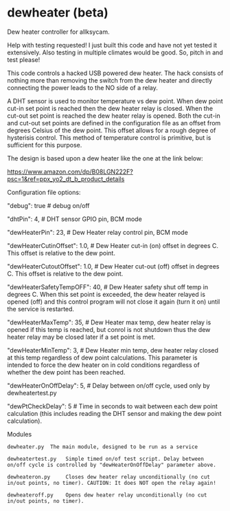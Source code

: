 # dewheater (beta)

Dew heater controller for allksycam.


Help with testing requested! I just built this code and have not yet tested it extensively. Also testing in multiple climates would be good. So, pitch in and test please!


This code controls a hacked USB powered dew heater. The hack consists of nothing more than removing the switch from the dew heater 
and directly connecting the power leads to the NO side of a relay.

A DHT sensor is used to monitor temperature vs dew point. When dew point cut-in set point is reached then the dew heater relay is closed.
When the cut-out set point is reached the dew heater relay is opened. Both the cut-in and cut-out set points are defined in the configuration file as
an offset from degrees Celsius of the dew point. This offset allows for a rough degree of hysterisis control. This method of temperature control is primitive, but is sufficient for this purpose.

The design is based upon a dew heater like the one at the link below:

   https://www.amazon.com/dp/B08LGN222F?psc=1&ref=ppx_yo2_dt_b_product_details
   
Configuration file options:


  "debug": true                        # debug on/off
  
  "dhtPin": 4,                         # DHT sensor GPIO pin, BCM mode
  
  "dewHeaterPin": 23,                  # Dew Heater relay control pin, BCM mode
  
  "dewHeaterCutinOffset": 1.0,         # Dew Heater cut-in (on) offset in degrees C. This offset is relative to the dew point. 
  
  "dewHeaterCutoutOffset": 1.0,        # Dew Heater cut-out (off) offset in degrees C. This offset is relative to the dew point.
  
  "dewHeaterSafetyTempOFF": 40,        # Dew Heater safety shut off temp in degrees C. When this set point is exceeded, the dew heater relayed is opened (off) and this control
					 program will not close it again (turn it on) until the service is restarted. 
  
  "dewHeaterMaxTemp": 35,              # Dew Heater max temp, dew heater relay is opened if this temp is reached, but conrol is not shutdown thus the dew heater relay may be 						closed later if a set point is met. 
  
  "dewHeaterMinTemp": 3,               # Dew Heater min temp, dew heater relay closed at this temp regardless of dew point calculations. This parameter is intended to force
                                        the dew heater on in cold conditions regardless of whether the dew point has been reached. 
				       
  "dewHeaterOnOffDelay": 5,            # Delay between on/off cycle, used only by dewheatertest.py
  
  "dewPtCheckDelay": 5                 # Time in seconds to wait between each dew point calculation (this includes reading the DHT sensor and making the dew point calculation).
  
  
  Modules

	dewheater.py  The main module, designed to be run as a service

	dewheatertest.py   Simple timed on/of test script. Delay between on/off cycle is controlled by "dewHeaterOnOffDelay" parameter above.

	dewheateron.py     Closes dew heater relay unconditionally (no cut in/out points, no timer). CAUTION: It does NOT open the relay again!

	dewheateroff.py    Opens dew heater relay unconditionally (no cut in/out points, no timer).
	
	



  



